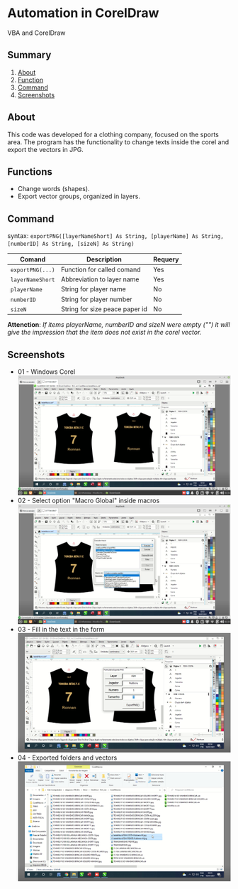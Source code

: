 # Automation in CorelDraw
VBA and CorelDraw

## Summary
1. [About](#about)
2. [Function](#function)
3. [Command](#command)
4. [Screenshots](#prints)

<div id="about" />

## About
This code was developed for a clothing company, focused on the sports area. The program has the functionality to change texts inside the corel and export the vectors in JPG.

<div id="function" />

## Functions

- Change words (shapes).
- Export vector groups, organized in layers.

<div id="command" />

## Command
syntax: ```exportPNG([layerNameShort] As String, [playerName] As String, [numberID] As String, [sizeN] As String)```

|Comand|Description|Requery|
| ---------- | ---------- | ---------- |
| ``exportPNG(...)`` | Function for called comand | Yes |
|  ``layerNameShort`` | Abbreviation to layer name | Yes |
|  ``playerName`` | String for player name | No |
|  ``numberID`` | String for player number | No |
|  ``sizeN`` | String for size peace paper id  | No |

**Attenction**: *If items playerName, numberID and sizeN were empty ("") it will give the impression that the item does not exist in the corel vector.*

<div id="prints" />

## Screenshots
- 01 - Windows Corel
![01 - Windows Corel](https://raw.githubusercontent.com/AlysonRM/corel-exportjpg/main/_screenshots/1-WindowCorel.png)
- 02 - Select option "Macro Global" inside macros
![2-MacroGlobalOpen](https://raw.githubusercontent.com/AlysonRM/corel-exportjpg/main/_screenshots/2-MacroGlobalOpen.png)
- 03 - Fill in the text in the form
![3-FormToExport](https://raw.githubusercontent.com/AlysonRM/corel-exportjpg/main/_screenshots/3-FormToExport.png)
- 04 - Exported folders and vectors
![4-VectorExported](https://raw.githubusercontent.com/AlysonRM/corel-exportjpg/main/_screenshots/4-VectorExported.png)